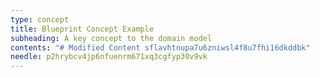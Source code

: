 ```yaml
---
type: concept
title: Blueprint Concept Example
subheading: A key concept to the domain model
contents: "# Modified Content sflavhtnupa7u6zniwsl4f8u7fhi16dkddbk"
needle: p2hrybcv4jp6nfuenrm671xq3cgfyp30v9vk
---
```


